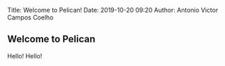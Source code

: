 Title: Welcome to Pelican!
Date: 2019-10-20 09:20
Author: Antonio Victor Campos Coelho

## Welcome to Pelican

Hello! Hello!
